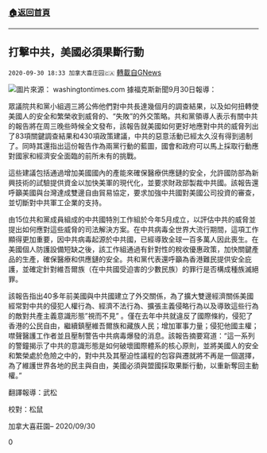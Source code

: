 ###  [:house:返回首頁](https://github.com/ourhimalayas/txt)
---

## 打擊中共，美國必須果斷行動
`2020-09-30 18:33 加拿大喜庄园🇨🇦` [轉載自GNews](https://gnews.org/zh-hant/393764/)

![]()![](https://s3.amazonaws.com/gnews-media-offload/wp-content/uploads/2020/09/30182511/GOP.jpg)圖片來源： washingtontimes.com
據福克斯新聞9月30日報導：

眾議院共和黨小組週三將公佈他們對中共長達幾個月的調查結果，以及如何扭轉使美國人的安全和繁榮收到威脅的、“失敗”的外交策略。共和黨領導人表示有關中共的報告將在周三晚些時候全文發布，該報告就美國如何更好地應對中共的威脅列出了83項關鍵調查結果和430項政策建議，中共的惡意活動已經太久沒有得到遏制了。同時其還指出這份報告作為兩黨行動的藍圖，國會和政府可以馬上採取行動應對國家和經濟安全面臨的前所未有的挑戰。

這些建議包括通過增加美國國內的產能來確保醫療供應鏈的安全，允許國防部為新興技術的試驗提供資金以加快美軍的現代化，並要求財政部製裁中共國。該報告還呼籲美國與台灣達成雙邊自由貿易協定，要求加強中共國對美國公司投資的審查，並切斷對中共軍工企業的支持。

由15位共和黨成員組成的中共國特別工作組於今年5月成立，以評估中共的威脅並提出如何應對這些威脅的司法解決方案。在中共病毒全世界大流行期間，這項工作顯得更加重要，因中共病毒起源於中共國，已經導致全球一百多萬人因此喪生。在美國個人防護設備短缺之後，該工作組通過有針對性的稅收優惠政策，加快關鍵產品的生產，確保醫療和供應鏈的安全。共和黨代表還呼籲為香港難民提供安全庇護，並確定針對維吾爾族（在中共國受迫害的少數民族）的罪行是否構成種族滅絕罪。

該報告指出40多年前美國與中共國建立了外交關係，為了擴大雙邊經濟關係美國經常對中共的侵犯人權行為、經濟不法行為、擴張主義侵略行為以及導致這些行為的敵對共產主義意識形態”視而不見” 。僅在去年中共就違反了國際條約，侵犯了香港的公民自由，繼續鎮壓維吾爾族和藏族人民；增加軍事力量；侵犯他國主權；噤聲醫護工作者並且壓制警告中共病毒爆發的消息。該報告摘要寫道：“這一系列的警鐘揭示了中共的意識形態是如何破壞國際體系的核心原則，並將美國人的安全和繁榮處於危險之中的，對中共及其壓迫性議程的包容與遷就將不再是一個選擇，為了維護世界各地的民主與自由，美國必須與盟國採取果斷行動，以重新奪回主動權。”



翻譯報導：武松

校對：松鼠

加拿大喜莊園– 2020/09/30

0
